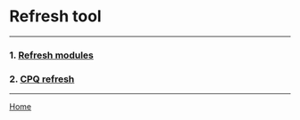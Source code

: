 # Refresh tool

---

### 1. [Refresh modules](/wiki/refresh_tool/modules.md)

### 2. [CPQ refresh](/wiki/refresh_tool/cpq.md)

---

[Home](/wiki/Home.md)
